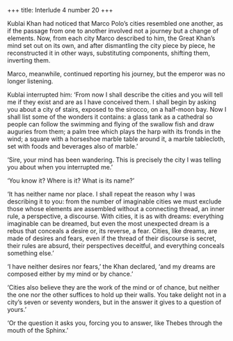 +++
title: Interlude 4
number 20
+++

Kublai Khan had noticed that Marco Polo’s cities resembled one another, as if the passage from one to another involved not a journey but a change of elements. Now, from each city Marco described to him, the Great Khan’s mind set out on its own, and after dismantling the city piece by piece, he reconstructed it in other ways, substituting components, shifting them, inverting them.

Marco, meanwhile, continued reporting his journey, but the emperor was no longer listening.

Kublai interrupted him: ‘From now I shall describe the cities and you will tell me if they exist and are as I have conceived them. I shall begin by asking you about a city of stairs, exposed to the sirocco, on a half-moon bay. Now I shall list some of the wonders it contains: a glass tank as a cathedral so people can follow the swimming and flying of the swallow fish and draw auguries from them; a palm tree which plays the harp with its fronds in the wind; a square with a horseshoe marble table around it, a marble tablecloth, set with foods and beverages also of marble.’

‘Sire, your mind has been wandering. This is precisely the city I was telling you about when you interrupted me.’

‘You know it? Where is it? What is its name?’

‘It has neither name nor place. I shall repeat the reason why I was describing it to you: from the number of imaginable cities we must exclude those whose elements are assembled without a connecting thread, an inner rule, a perspective, a discourse. With cities, it is as with dreams: everything imaginable can be dreamed, but even the most unexpected dream is a rebus that conceals a desire or, its reverse, a fear. Cities, like dreams, are made of desires and fears, even if the thread of their discourse is secret, their rules are absurd, their perspectives deceitful, and everything conceals something else.’

‘I have neither desires nor fears,’ the Khan declared, ‘and my dreams are composed either by my mind or by chance.’

‘Cities also believe they are the work of the mind or of chance, but neither the one nor the other suffices to hold up their walls. You take delight not in a city’s seven or seventy wonders, but in the answer it gives to a question of yours.’

‘Or the question it asks you, forcing you to answer, like Thebes through the mouth of the Sphinx.’